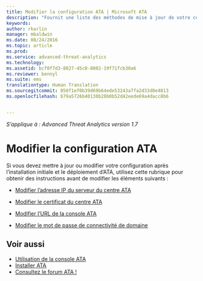```yaml
---
title: Modifier la configuration ATA | Microsoft ATA
description: "Fournit une liste des méthodes de mise à jour de votre configuration ATA."
keywords: 
author: rkarlin
manager: mbaldwin
ms.date: 08/24/2016
ms.topic: article
ms.prod: 
ms.service: advanced-threat-analytics
ms.technology: 
ms.assetid: bcf0f7d3-8027-45c0-8002-19f71fcb30a6
ms.reviewer: bennyl
ms.suite: ems
translationtype: Human Translation
ms.sourcegitcommit: 050f1ef0b39d69b64ede53243a7fa2d33d0e4813
ms.openlocfilehash: b79a5726b40130b28b0b52d42eede69a4dacc8b6


---
```


*S’applique à : Advanced Threat Analytics version 1.7*



# Modifier la configuration ATA

Si vous devez mettre à jour ou modifier votre configuration après l’installation initiale et le déploiement d’ATA, utilisez cette rubrique pour obtenir des instructions avant de modifier les éléments suivants :

-   [Modifier l’adresse IP du serveur du centre ATA](modifying-ata-config-centerip.md)

-   [Modifier le certificat du centre ATA](modifying-ata-config-centercert.md)

-   [Modifier l’URL de la console ATA](modifying-ata-config-consoleurl.md)

-   [Modifier le mot de passe de connectivité de domaine](modifying-ata-config-dcpassword.md)

## Voir aussi
- [Utilisation de la console ATA](working-with-ata-console.md)
- [Installer ATA](install-ata.md)
- [Consultez le forum ATA !](https://aka.ms/ata-forum)



<!--HONumber=Aug16_HO5-->


